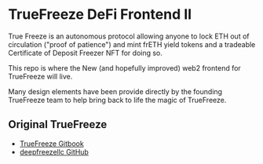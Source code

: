 
# TrueFreeze DeFi Frontend II

True Freeze is an autonomous protocol allowing anyone to lock ETH out of circulation ("proof of patience") and mint frETH yield tokens and a tradeable Certificate of Deposit Freezer NFT for doing so.

This repo is where the New (and hopefully improved) web2 frontend for TrueFreeze will live. 

Many design elements have been provide directly by the founding TrueFreeze team to help bring back to life the magic of TrueFreeze. 



## Original TrueFreeze 

 - [TrueFreeze Gitbook](https://deepfreezellc.gitbook.io/true-freeze)
 - [deepfreezellc GitHub](https://github.com/deepfreezellc)
